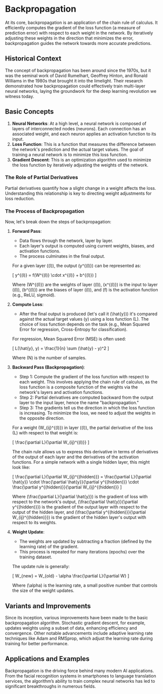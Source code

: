 # Backpropagation

At its core, backpropagation is an application of the chain rule of calculus. It efficiently computes the gradient of the loss function (a measure of prediction error) with respect to each weight in the network. By iteratively adjusting these weights in the direction that minimizes the error, backpropagation guides the network towards more accurate predictions.

## Historical Context

The concept of backpropagation has been around since the 1970s, but it was the seminal work of David Rumelhart, Geoffrey Hinton, and Ronald Williams in the 1980s that brought it into the limelight. Their research demonstrated how backpropagation could effectively train multi-layer neural networks, laying the groundwork for the deep learning revolution we witness today.

## Basic Concepts

1. **Neural Networks**: At a high level, a neural network is composed of layers of interconnected nodes (neurons). Each connection has an associated weight, and each neuron applies an activation function to its input.
2. **Loss Function**: This is a function that measures the difference between the network's prediction and the actual target values. The goal of training a neural network is to minimize this loss function.
3. **Gradient Descent**: This is an optimization algorithm used to minimize the loss function by iteratively adjusting the weights of the network.

### The Role of Partial Derivatives

Partial derivatives quantify how a slight change in a weight affects the loss. Understanding this relationship is key to directing weight adjustments for loss reduction.

### The Process of Backpropagation

Now, let's break down the steps of backpropagation:

1. **Forward Pass**:
   - Data flows through the network, layer by layer.
   - Each layer's output is computed using current weights, biases, and activation functions.
   - The process culminates in the final output.

   For a given layer \((l)\), the output \(y^{(l)}\) can be represented as:

   \[ y^{(l)} = f(W^{(l)} \cdot x^{(l)} + b^{(l)}) \]

   Where \(W^{(l)}\) are the weights of layer \((l)\), \(x^{(l)}\) is the input to layer \((l)\), \(b^{(l)}\) are the biases of layer \((l)\), and \(f\) is the activation function (e.g., ReLU, sigmoid).

2. **Compute Loss**:
   - After the final output is produced (let's call it \(\hat{y}\)) it's compared against the actual target values \(y\) using a loss function \(L\). The choice of loss function depends on the task (e.g., Mean Squared Error for regression, Cross-Entropy for classification).

   For regression, Mean Squared Error (MSE) is often used:

   \[ L(\hat{y}, y) = \frac{1}{n} \sum (\hat{y} - y)^2 \]

   Where \(N\) is the number of samples.

3. **Backward Pass (Backpropagation)**:
   - Step 1: Compute the gradient of the loss function with respect to each weight. This involves applying the chain rule of calculus, as the loss function is a composite function of the weights via the network's layers and activation functions.
   - Step 2: Partial derivatives are computed backward from the output layer to the input layer, hence the name "backpropagation."
   - Step 3: The gradients tell us the direction in which the loss function is increasing. To minimize the loss, we need to adjust the weights in the opposite direction.

   For a weight \(W_{ij}^{(l)}\) in layer \((l)\), the partial derivative of the loss \(L\) with respect to that weight is:

   \[ \frac{\partial L}{\partial W_{ij}^{(l)}} \]

   The chain rule allows us to express this derivative in terms of derivatives of the output of each layer and the derivatives of the activation functions. For a simple network with a single hidden layer, this might look like:

   \[ \frac{\partial L}{\partial W_{ij}^{(hidden)}} = \frac{\partial L}{\partial \hat{y}} \cdot \frac{\partial \hat{y}}{\partial y^{(hidden)}} \cdot \frac{\partial y^{(hidden)}}{\partial W_{ij}^{(hidden)}} \]

   Where \(\frac{\partial L}{\partial \hat{y}}\) is the gradient of loss with respect to the network's output, \(\frac{\partial \hat{y}}{\partial y^{(hidden)}}\) is the gradient of the output layer with respect to the output of the hidden layer, and \(\frac{\partial y^{(hidden)}}{\partial W_{ij}^{(hidden)}}\) is the gradient of the hidden layer's output with respect to its weights.

4. **Weight Update**:
   - The weights are updated by subtracting a fraction (defined by the learning rate) of the gradient.
   - This process is repeated for many iterations (epochs) over the training dataset.

   The update rule is generally:

   \[ W_{new} = W_{old} - \alpha \frac{\partial L}{\partial W} \]

   Where \(\alpha\) is the learning rate, a small positive number that controls the size of the weight updates.

## Variants and Improvements

Since its inception, various improvements have been made to the basic backpropagation algorithm. Stochastic gradient descent, for example, updates weights using a subset of data, enhancing efficiency and convergence. Other notable advancements include adaptive learning rate techniques like Adam and RMSprop, which adjust the learning rate during training for better performance.

## Applications and Examples

Backpropagation is the driving force behind many modern AI applications. From the facial recognition systems in smartphones to language translation services, the algorithm’s ability to train complex neural networks has led to significant breakthroughs in numerous fields.
